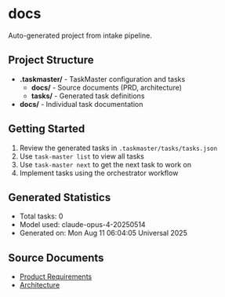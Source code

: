 # docs

Auto-generated project from intake pipeline.

## Project Structure

- **.taskmaster/** - TaskMaster configuration and tasks
  - **docs/** - Source documents (PRD, architecture)
  - **tasks/** - Generated task definitions
- **docs/** - Individual task documentation

## Getting Started

1. Review the generated tasks in `.taskmaster/tasks/tasks.json`
2. Use `task-master list` to view all tasks
3. Use `task-master next` to get the next task to work on
4. Implement tasks using the orchestrator workflow

## Generated Statistics

- Total tasks: 0
- Model used: claude-opus-4-20250514
- Generated on: Mon Aug 11 06:04:05 Universal 2025

## Source Documents

- [Product Requirements](/.taskmaster/docs/prd.txt)
- [Architecture](/.taskmaster/docs/architecture.md)

